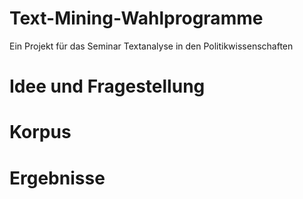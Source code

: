 # Text-Mining-Wahlprogramme
Ein Projekt für das Seminar Textanalyse in den Politikwissenschaften

# Idee und Fragestellung

# Korpus

# Ergebnisse
